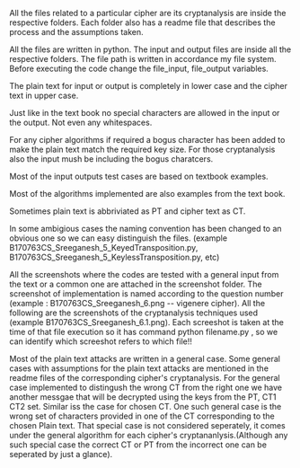 All the files related to a particular cipher are its cryptanalysis are inside the respective folders. Each folder also has a readme file that describes the process and the assumptions taken. 

All the files are written in python. The input and  output files are inside all the respective folders. The file path is written in accordance my file system. Before executing the code change the file_input, file_output variables.

The plain text for input or output is completely in lower case and the cipher text in upper case.

Just like in the text book no special characters are allowed in the input or the output. Not even any whitespaces. 

For any cipher algorithms if required a bogus character has been added to make the plain text match the required key size. For those cryptanalysis also the input mush be including the bogus charatcers. 

Most of the input outputs test cases are based on textbook examples.

Most of the algorithms implemented are also examples from the text book.

Sometimes plain text is abbriviated as PT and cipher text as CT.

In some ambigious cases the naming convention has been changed to an obvious one so we can easy distinguish the files. (example B170763CS_Sreeganesh_5_KeyedTransposition.py, B170763CS_Sreeganesh_5_KeylessTransposition.py, etc) 

All the screenshots where the codes are tested with a general input from the text or a common one are attached in the screenshot folder. The screenshot of implementation is named according to the question number (example : B170763CS_Sreeganesh_6.png -- vigenere cipher). All the following are the screenshots of the cryptanalysis techniques used (example B170763CS_Sreeganesh_6.1.png). Each screeshot is taken at the time of that file execution so it has command python filename.py , so we can identify which screeshot refers to which file!! 

Most of the plain text attacks are written in a general case. Some general cases with assumptions for the plain text attacks are mentioned in the readme files of the corresponding cipher's cryptanalysis. For the general case implemented to distingush the wrong CT from the right one we have another messgae that will be decrypted using the keys from the PT, CT1 CT2 set. Similar iss the case for chosen CT. One such general case is the wrong set of characters provided in one of the CT corresponding to the chosen Plain text. That special case is not considered seperately, it comes under the general algorithm for each cipher's cryptananlysis.(Although any such special case the correct CT or PT from the incorrect one can be seperated by just a glance).
